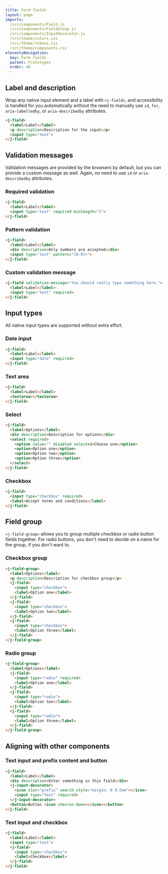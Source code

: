 ```yaml
---
title: Form fields
layout: page
imports:
  /src/components/Field.js
  /src/components/FieldGroup.js
  /src/components/InputDecorator.js
  /src/theme/colors.css
  /src/theme/tokens.css
  /src/theme/components.css
eleventyNavigation:
  key: Form fields
  parent: Prototypes
  order: 40
---
```


## Label and description
Wrap any native input element and a label with `<j-field>`, and accessibility is handled for you automatically without the need to manually use `id`, `for`, `aria-labelledby`, or `aria-describedby` attributes.

<render-example></render-example>
```html
<j-field>
  <label>Label</label>
  <p description>Description for the input</p>
  <input type="text">
</j-field>
```

## Validation messages

Validation messages are provided by the browsers by default, but you can provide a custom message as well. Again, no need to use `id` or `aria-describedby` attributes.

### Required validation
<render-example></render-example>
```html
<j-field>
  <label>Label</label>
  <input type="text" required minlength="3">
</j-field>
```

### Pattern validation
<render-example></render-example>
```html
<j-field>
  <label>Label</label>
  <div description>Only numbers are accepted</div>
  <input type="text" pattern="[0-9]+">
</j-field>
```

### Custom validation message
<render-example></render-example>
```html
<j-field validation-message="You should really type something here.">
  <label>Label</label>
  <input type="text" required>
</j-field>
```

## Input types

All native input types are supported without extra effort.

### Date input
<render-example></render-example>
```html
<j-field>
  <label>Label</label>
  <input type="date" required>
</j-field>
```

### Text area
<render-example></render-example>
```html
<j-field>
  <label>Label</label>
  <textarea></textarea>
</j-field>
```

### Select
<render-example></render-example>
```html
<j-field>
  <label>Options</label>
  <div description>Description for options</div>
  <select required>
    <option value="" disabled selected>Choose one</option>
    <option>Option one</option>
    <option>Option two</option>
    <option>Option three</option>
  </select>
</j-field>
```

### Checkbox
<render-example></render-example>
```html
<j-field>
  <input type="checkbox" required>
  <label>Accept terms and conditions</label>
</j-field>
```


## Field group

`<j-field-group>` allows you to group multiple checkbox or radio button fields together. For radio buttons, you don't need to decide on a name for the group, if you don't want to.

### Checkbox group
<render-example></render-example>
```html
<j-field-group>
  <label>Options</label>
  <p description>Description for checkbox group</p>
  <j-field>
    <input type="checkbox">
    <label>Option one</label>
  </j-field>
  <j-field>
    <input type="checkbox">
    <label>Option two</label>
  </j-field>
  <j-field>
    <input type="checkbox">
    <label>Option three</label>
  </j-field>
</j-field-group>
```

### Radio group
<render-example></render-example>
```html
<j-field-group>
  <label>Options</label>
  <j-field>
    <input type="radio" required>
    <label>Option one</label>
  </j-field>
  <j-field>
    <input type="radio">
    <label>Option two</label>
  </j-field>
  <j-field>
    <input type="radio">
    <label>Option three</label>
  </j-field>
</j-field-group>
```


## Aligning with other components

### Text input and prefix content and button
<render-example></render-example>
```html
<j-field>
  <label>Label</label>
  <div description>Enter something in this field</div>
  <j-input-decorator>
    <icon slot="prefix" search style="margin: 0 0.5em"></icon>
    <input type="text" required>
  </j-input-decorator>
  <button>Button <icon chevron-down></icon></button>
</j-field>
```

### Text input and checkbox
<render-example></render-example>
```html
<j-field>
  <label>Label</label>
  <input type="text">
  <j-field>
    <input type="checkbox">
    <label>Checkbox</label>
  </j-field>
</j-field>
```
